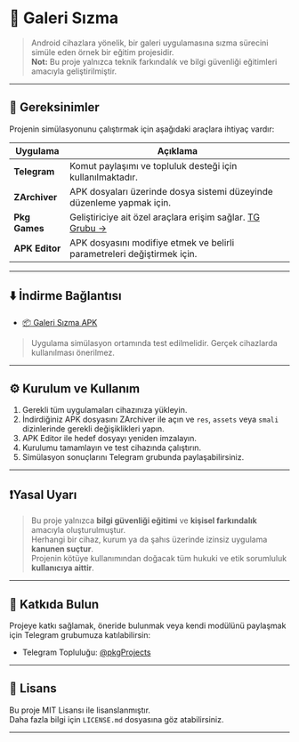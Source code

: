 # 📁 Galeri Sızma

> Android cihazlara yönelik, bir galeri uygulamasına sızma sürecini simüle eden örnek bir eğitim projesidir.  
> **Not:** Bu proje yalnızca teknik farkındalık ve bilgi güvenliği eğitimleri amacıyla geliştirilmiştir.

---

## 🧰 Gereksinimler

Projenin simülasyonunu çalıştırmak için aşağıdaki araçlara ihtiyaç vardır:

| Uygulama       | Açıklama                                                                 |
|----------------|--------------------------------------------------------------------------|
| **Telegram**    | Komut paylaşımı ve topluluk desteği için kullanılmaktadır.              |
| **ZArchiver**   | APK dosyaları üzerinde dosya sistemi düzeyinde düzenleme yapmak için.  |
| **Pkg Games**   | Geliştiriciye ait özel araçlara erişim sağlar. [TG Grubu →](https://t.me/pkgProjects) |
| **APK Editor**  | APK dosyasını modifiye etmek ve belirli parametreleri değiştirmek için.|

---

## ⬇️ İndirme Bağlantısı

- [📦 Galeri Sızma APK](https://APK.com)

> Uygulama simülasyon ortamında test edilmelidir. Gerçek cihazlarda kullanılması önerilmez.

---

## ⚙️ Kurulum ve Kullanım

1. Gerekli tüm uygulamaları cihazınıza yükleyin.
2. İndirdiğiniz APK dosyasını ZArchiver ile açın ve `res`, `assets` veya `smali` dizinlerinde gerekli değişiklikleri yapın.
3. APK Editor ile hedef dosyayı yeniden imzalayın.
4. Kurulumu tamamlayın ve test cihazında çalıştırın.
5. Simülasyon sonuçlarını Telegram grubunda paylaşabilirsiniz.

---

## ❗️Yasal Uyarı

> Bu proje yalnızca **bilgi güvenliği eğitimi** ve **kişisel farkındalık** amacıyla oluşturulmuştur.  
> Herhangi bir cihaz, kurum ya da şahıs üzerinde izinsiz uygulama **kanunen suçtur**.  
> Projenin kötüye kullanımından doğacak tüm hukuki ve etik sorumluluk **kullanıcıya aittir**.  

---

## 🤝 Katkıda Bulun

Projeye katkı sağlamak, öneride bulunmak veya kendi modülünü paylaşmak için Telegram grubumuza katılabilirsin:

- Telegram Topluluğu: [@pkgProjects](https://t.me/pkgProjects)

---

## 📌 Lisans

Bu proje MIT Lisansı ile lisanslanmıştır.  
Daha fazla bilgi için `LICENSE.md` dosyasına göz atabilirsiniz.

---
